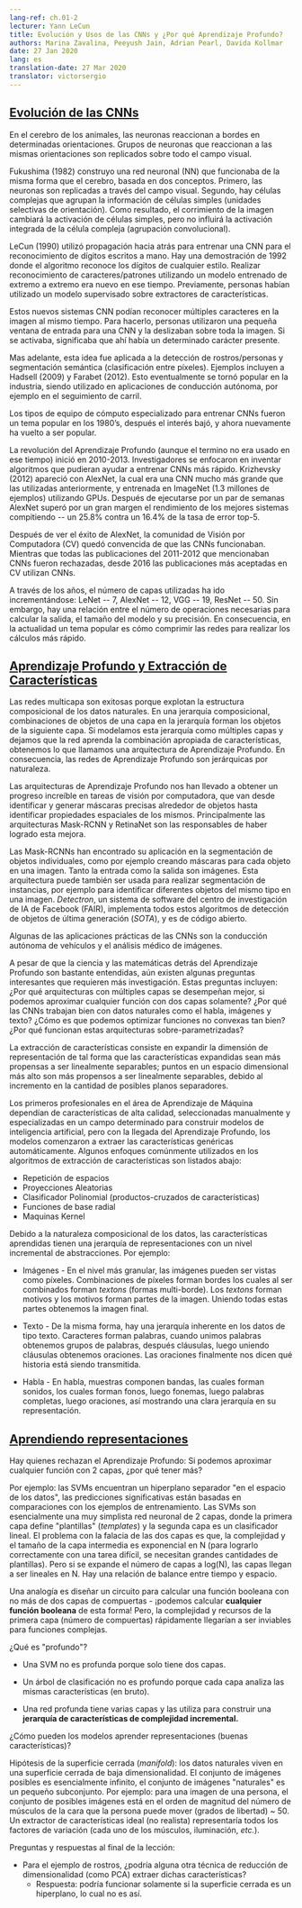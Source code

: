 ```yaml
---
lang-ref: ch.01-2
lecturer: Yann LeCun
title: Evolución y Usos de las CNNs y ¿Por qué Aprendizaje Profundo?
authors: Marina Zavalina, Peeyush Jain, Adrian Pearl, Davida Kollmar
date: 27 Jan 2020
lang: es
translation-date: 27 Mar 2020
translator: victorsergio
---
```



## [Evolución de las CNNs](https://www.youtube.com/watch?v=0bMe_vCZo30&t=2965s)

<!--In animal brains, neurons react to edges that are at particular orientations. Groups of neurons that react to the same orientations are replicated over all of the visual field.-->
En el cerebro de los animales, las neuronas reaccionan a bordes en determinadas orientaciones. Grupos de neuronas que reaccionan a las mismas orientaciones son replicados sobre todo el campo visual.

<!--Fukushima (1982) built a neural net (NN) that worked the same way as the brain, based on two concepts. First, neurons are replicated across the visual field. Second, there are complex cells that pool the information from simple cells (orientation-selective units). As a result, the shift of the picture will change the activation of simple cells, but will not influence the integrated activation of the complex cell (convolutional pooling).-->
Fukushima (1982) construyo una red neuronal (NN) que funcionaba de la misma forma que el cerebro, basada en dos conceptos. Primero, las neuronas son replicadas a través del campo visual. Segundo, hay células complejas que agrupan la información de células simples (unidades selectivas de orientación). Como resultado, el corrimiento de la imagen cambiará la activación de células simples, pero no influirá la activación integrada de la célula compleja (agrupación convolucional).

<!--LeCun (1990) used backprop to train a CNN to recognize handwritten digits. There is a demo from 1992 where the algorithm recognizes the digits of any style. Doing character/pattern recognition using a model that is trained end-to-end was new at that time. Previously, people had used feature extractors with a supervised model on top.-->
LeCun (1990) utilizó propagación hacia atrás para entrenar una CNN para el reconocimiento de dígitos escritos a mano. Hay una demostración de 1992 donde el algoritmo reconoce los dígitos de cualquier estilo. Realizar reconocimiento de caracteres/patrones utilizando un modelo entrenado de extremo a extremo era nuevo en ese tiempo. Previamente, personas habían utilizado un modelo supervisado sobre extractores de características.

<!--These new CNN systems could recognize multiple characters in the image at the same time. To do it, people used a small input window for a CNN and swiped it over the whole image. If it activated, it meant there was a particular character present.-->
Estos nuevos sistemas CNN podían reconocer múltiples caracteres en la imagen al mismo tiempo. Para hacerlo, personas utilizaron una pequeña ventana de entrada para una CNN y la deslizaban sobre toda la imagen. Si se activaba, significaba que ahí había un determinado carácter presente.

<!--Later, this idea was applied to faces/people detection and semantic segmentation (pixel-wise classification). Examples include Hadsell (2009) and Farabet (2012). This eventually became popular in industry, used in autonomous driving applications such as lane tracking.-->
Mas adelante, esta idea fue aplicada a la detección de rostros/personas y segmentación semántica (clasificación entre píxeles). Ejemplos incluyen a Hadsell (2009) y Farabet (2012). Esto eventualmente se tornó popular en la industria, siendo utilizado en aplicaciones de conducción autónoma, por ejemplo en el seguimiento de carril.

<!--Special types of hardware to train CNN were a hot topic in the 1980s, then the interest dropped, and now it has become popular again.-->
Los tipos de equipo de cómputo especializado para entrenar CNNs fueron un tema popular en los 1980’s, después el interés bajó, y ahora nuevamente ha vuelto a ser popular.

<!--The deep learning (though the term was not used at that time) revolution started in 2010-2013. Researchers focused on inventing algorithms that could help train large CNNs faster. Krizhevsky (2012) came up with AlexNet, which was a much larger CNN than those used before, and trained it on ImageNet (1.3 million samples) using GPUs. After running for a couple of weeks AlexNet beat the performance of the best competing systems by a large margin -- a 25.8% vs 16.4% top-5 error rate.-->
La revolución del Aprendizaje Profundo (aunque el termino no era usado en ese tiempo) inició en 2010-2013. Investigadores se enfocaron en inventar algoritmos que pudieran ayudar a entrenar CNNs más rápido. Krizhevsky (2012) apareció con AlexNet, la cual era una CNN mucho más grande que las utilizadas anteriormente, y entrenada en ImageNet (1.3 millones de ejemplos) utilizando GPUs. Después de ejecutarse por un par de semanas AlexNet superó por un gran margen el rendimiento de los mejores sistemas compitiendo -- un 25.8% contra un 16.4% de la tasa de error top-5.

<!--After seeing AlexNet's success, the computer vision (CV) community was convinced that CNNs work. While all papers from 2011-2012 that mentioned CNNs had been rejected, since 2016 most accepted CV papers use CNNs.-->
Después de ver el éxito de AlexNet, la comunidad de Visión por Computadora (CV) quedó convencida de que las CNNs funcionaban. Mientras que todas las publicaciones del 2011-2012 que mencionaban CNNs fueron rechazadas, desde 2016 las publicaciones más aceptadas en CV utilizan CNNs.

<!--Over the years, the number of layers used has been increasing: LeNet -- 7, AlexNet -- 12, VGG -- 19, ResNet -- 50. However, there is a trade-off between the number of operations needed to compute the output, the size of the model, and its accuracy. Thus, a popular topic now is how to compress the networks to make the computations faster.-->
A través de los años, el número de capas utilizadas ha ido incrementándose: LeNet -- 7, AlexNet -- 12, VGG -- 19, ResNet -- 50. Sin embargo, hay una relación entre el número de operaciones necesarias para calcular la salida, el tamaño del modelo y su precisión. En consecuencia, en la actualidad un tema popular es cómo comprimir las redes para realizar los cálculos más rápido.



## [Aprendizaje Profundo y Extracción de Características](https://www.youtube.com/watch?v=0bMe_vCZo30&t=3955s)

<!--Multilayer networks are successful because they exploit the compositional structure of natural data. In compositional hierarchy,  combinations of objects at one layer in the hierarchy form the objects at the next layer. If we mimic this hierarchy as multiple layers and let the network learn the appropriate combination of features, we get what is called Deep Learning architecture. Thus, Deep Learning networks are hierarchical in nature.-->
Las redes multicapa son exitosas porque explotan la estructura composicional de los datos naturales. En una jerarquía composicional, combinaciones de objetos de una capa en la jerarquía forman los objetos de la siguiente capa. Si modelamos esta jerarquía como múltiples capas y dejamos que la red aprenda la combinación apropiada de características, obtenemos lo que llamamos una arquitectura de Aprendizaje Profundo. En consecuencia, las redes de Aprendizaje Profundo son jerárquicas por naturaleza.

<!--Deep learning architectures have led to an incredible progress in computer vision tasks ranging from identifying and generating accurate masks around the objects to identifying spatial properties of an object. Mask-RCNN and RetinaNet architectures mainly led to this improvement.-->
Las arquitecturas de Aprendizaje Profundo nos han llevado a obtener un progreso increíble en tareas de visión por computadora, que van desde identificar y generar máscaras precisas alrededor de objetos hasta identificar propiedades espaciales de los mismos. Principalmente las arquitecturas Mask-RCNN y RetinaNet son las responsables de haber logrado esta mejora.

<!--Mask RCNNs have found their use in segmenting individual objects, i.e. creating masks for each object in an image. The input and output are both images. The architecture can also be used to do instance segmentation, i.e. identifying different objects of the same type in an image. Detectron, a Facebook AI Research (FAIR) software system, implements all these state-of-the-art object detection algorithms and is open source.-->
Las Mask-RCNNs han encontrado su aplicación en la segmentación de objetos individuales, como por ejemplo creando máscaras para cada objeto en una imagen. Tanto la entrada como la salida son imágenes. Esta arquitectura puede también ser usada para realizar segmentación de instancias, por ejemplo para identificar diferentes objetos del mismo tipo en una imagen. *Detectron*, un sistema de software del centro de investigación de IA de Facebook (FAIR), implementa todos estos algoritmos de detección de objetos de última generación (*SOTA*), y es de código abierto.

<!--Some of the practical applications of CNNs are powering autonomous driving and analysing medical images.-->
Algunas de las aplicaciones prácticas de las CNNs son la conducción autónoma de vehículos y el análisis médico de imágenes.

<!--Although the science and mathematics behind deep learning is fairly understood, there are still some interesting questions that require more research. These questions include: Why do architectures with multiple layers perform better, given that we can approximate any function with two layers? Why do CNNs work well with natural data such as speech, images, and text? How are we able to optimize non-convex functions so well? Why do over-parametrised architectures work?-->
A pesar de que la ciencia y las matemáticas detrás del Aprendizaje Profundo son bastante entendidas, aún existen algunas preguntas interesantes que requieren más investigación. Estas preguntas incluyen: ¿Por qué arquitecturas con múltiples capas se desempeñan mejor, si podemos aproximar cualquier función con dos capas solamente? ¿Por qué las CNNs trabajan bien con datos naturales como el habla, imágenes y texto? ¿Cómo es que podemos optimizar funciones no convexas tan bien? ¿Por qué funcionan estas arquitecturas sobre-parametrizadas?

<!--Feature extraction consists of expanding the representational dimension such that the expanded features are more likely to be linearly separable; data points in higher dimensional space are more likely to be linearly separable due to the increase in the number of possible separating planes.-->
La extracción de características consiste en expandir la dimensión de representación de tal forma que las características expandidas sean más propensas a ser linealmente separables; puntos en un espacio dimensional más alto son más propensos a ser linealmente separables, debido al incremento en la cantidad de posibles planos separadores.

<!--Earlier machine learning practitioners relied on high quality, hand crafted, and task specific features to build artificial intelligence models, but with the advent of Deep Learning, the models are able to extract the generic features automatically. Some common approaches used in feature extraction algorithms are highlighted below:-->
Los primeros profesionales en el área de Aprendizaje de Máquina dependían de características de alta calidad, seleccionadas manualmente y especializadas en un campo determinado para construir modelos de inteligencia artificial, pero con la llegada del Aprendizaje Profundo, los modelos comenzaron a extraer las características genéricas automáticamente. Algunos enfoques comúnmente utilizados en los algoritmos de extracción de características son listados abajo:

<!--- Space tiling -->
<!--- Random Projections-->
<!--- Polynomial Classifier (feature cross-products)-->
<!--- Radial basis functions-->
<!--- Kernel Machines-->

-   Repetición de espacios
-   Proyecciones Aleatorias
-   Clasificador Polinomial (productos-cruzados de características)
-   Funciones de base radial
-   Maquinas Kernel

<!--Because of the compositional nature of data, learned features have a hierarchy of representations with increasing level of abstractions. For example:-->
Debido a la naturaleza composicional de los datos, las características aprendidas tienen una jerarquía de representaciones con un nivel incremental de abstracciones. Por ejemplo:

<!---  Images - At the most granular level, images can be thought of as pixels. Combination of pixels constitute edges which when combined forms textons (multi-edge shapes). Textons form motifs and motifs form parts of the image. By combining these parts together we get the final image.-->
-  Imágenes - En el nivel más granular, las imágenes pueden ser vistas como píxeles. Combinaciones de píxeles forman bordes los cuales al ser combinados forman *textons* (formas multi-borde). Los *textons* forman motivos y los motivos forman partes de la imagen. Uniendo todas estas partes obtenemos la imagen final.
<!---  Text - Similarly, there is an inherent hierarchy in textual data. Characters form words, when we combine words together we get word-groups, then clauses, then by combining clauses we get sentences. Sentences finally tell us what story is being conveyed.-->
-  Texto - De la misma forma, hay una jerarquía inherente en los datos de tipo texto. Caracteres forman palabras, cuando unimos palabras obtenemos grupos de palabras, después cláusulas, luego uniendo cláusulas obtenemos oraciones. Las oraciones finalmente nos dicen qué historia está siendo transmitida.
<!---  Speech - In speech, samples compose bands, which compose sounds, which compose phones, then phonemes, then whole words, then sentences, thus showing a clear hierarchy in representation.-->
-  Habla - En habla, muestras componen bandas, las cuales forman sonidos, los cuales forman fonos, luego fonemas, luego palabras completas, luego oraciones, así mostrando una clara jerarquía en su representación.


## [Aprendiendo representaciones](https://www.youtube.com/watch?v=0bMe_vCZo30&t=4767s)

<!--There are those who dismiss Deep Learning: if we can approximate any function with 2 layers, why have more?-->
Hay quienes rechazan el Aprendizaje Profundo: Si podemos aproximar cualquier función con 2 capas, ¿por qué tener más?
<!--For example: SVMs find a separating hyperplane "in the span of the data," meaning predictions are based on comparisons to training examples. SVMs are essentially a very simplistic 2 layer neural net, where the first layer defines "templates" and the second layer is a linear classifier. The problem with 2 layer fallacy is that the complexity and size of the middle layer is exponential in N (to do well with a difficult task, need LOTS of templates). But if you expand the number of layers to log(N), the layers become linear in N. There is a trade-off between time and space.-->
Por ejemplo: las SVMs encuentran un hiperplano separador "en el espacio de los datos", las predicciones significativas están basadas en comparaciones con los ejemplos de entrenamiento. Las SVMs son esencialmente una muy simplista red neuronal de 2 capas, donde la primera capa define "plantillas" (*templates*) y la segunda capa es un clasificador lineal. El problema con la falacia de las dos capas es que, la complejidad y el tamaño de la capa intermedia es exponencial en N (para lograrlo correctamente con una tarea difícil, se necesitan grandes cantidades de plantillas). Pero si se expande el número de capas a log(N), las capas llegan a ser lineales en N. Hay una relación de balance entre tiempo y espacio.

<!--An analogy is designing a circuit to compute a boolean function with no more than two layers of gates - we can compute **any boolean function** this way! But, the complexity and resources of the first layer (number of gates) quickly becomes infeasible for complex functions.-->
Una analogía es diseñar un circuito para calcular una función booleana con no más de dos capas de compuertas - ¡podemos calcular **cualquier función booleana** de esta forma! Pero, la complejidad y recursos de la primera capa (número de compuertas) rápidamente llegarían a ser inviables para funciones complejas.

<!--What is "deep"?-->
¿Qué es "profundo"?

<!--- An SVM isn't deep because it only has two layers-->
-  Una SVM no es profunda porque solo tiene dos capas.
<!--- A classification tree isn't deep because every layer analyses the same (raw) features-->
-  Un árbol de clasificación no es profundo porque cada capa analiza las mismas características (en bruto).
<!--- A deep network has several layers and uses them to build a **hierarchy of features of increasing complexity**-->
-  Una red profunda tiene varias capas y las utiliza para construir una **jerarquía de características de complejidad incremental.**

<!--How can models learn representations (good features)?-->
¿Cómo pueden los modelos aprender representaciones (buenas características)?

<!--Manifold hypothesis: natural data lives in a low-dimensional manifold. Set of possible images is essentially infinite, set of "natural" images is a tiny subset. For example: for an image of a person, the set of possible images is on the order of magnitude of the number of face muscles they can move (degrees of freedom) ~ 50. An ideal (and unrealistic) feature extractor represents all the factors of variation (each of the muscles, lighting, *etc.*).-->
Hipótesis de la superficie cerrada (*manifold*): los datos naturales viven en una superficie cerrada de baja dimensionalidad. El conjunto de imágenes posibles es esencialmente infinito, el conjunto de imágenes "naturales" es un pequeño subconjunto. Por ejemplo: para una imagen de una persona, el conjunto de posibles imágenes está en el orden de magnitud del número de músculos de la cara que la persona puede mover (grados de libertad) ~ 50. Un extractor de características ideal (no realista) representaría todos los factores de variación (cada uno de los músculos, iluminación, *etc.*).


<!--Q&A from the end of lecture:-->
Preguntas y respuestas al final de la lección:

<!--- For the face example, could some other dimensionality reduction technique (*i.e.* PCA) extract these features?-->
<!--  - Answer: would only work if the manifold surface is a hyperplane, which it is not-->
- Para el ejemplo de rostros, ¿podría alguna otra técnica de reducción de dimensionalidad (como PCA) extraer dichas características?
  - Respuesta: podría funcionar solamente si la superficie cerrada es un hiperplano, lo cual no es así.
